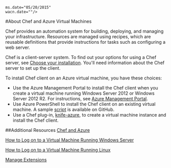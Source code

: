 <!-- deleted in Global -->

<properties title="About Chef and Azure Virtual Machines" pageTitle="About Chef and Azure Virtual Machines" description="Describes installing and configuring Chef on a VM in Azure" metaKeywords="" services="virtual machines" solutions="" documentationCenter="" authors="kathydav" manager="timlt" videoId="" scriptId="" />
<tags 
	ms.service="virtual-machines" 
	
	ms.date="05/20/2015" 
	wacn.date=""/>

#About Chef and Azure Virtual Machines

Chef provides an automation system for building, deploying, and managing your infrastructure. Resources are managed using recipes, which are reusable definitions that provide instructions for tasks such as configuring a web server.   

Chef is a client-server system. To find out your options for using a Chef server, see [Choose your installation](http://www.getchef.com/chef/choose-your-version/). You'll need information about the Chef server to set up the client. 

To install Chef client on an Azure virtual machine, you have these choices:

- Use the Azure Management Portal to install the Chef client when you create a virtual machine running Windows Server 2012 or Windows Server 2012 R2. For instructions, see [Azure Management Portal](https://docs.chef.io/azure_portal.html).
- Use Azure PowerShell to install the Chef client on an existing virtual machine. A sample [script](https://gist.github.com/kaustubh-d/cea1aa75baebd3615609) is available on GitHub.
- Use a Chef plug-in, [knife-azure](http://docs.getchef.com/plugin_knife_azure.html), to create a virtual machine instance and install the Chef client.   


##Additional Resources
[Chef and Azure]

[How to Log on to a Virtual Machine Running Windows Server]

[How to Log on to a Virtual Machine Running Linux]

[Manage Extensions]

<!--Link references-->
[Chef and Azure]: http://www.getchef.com/solutions/azure/
[How to Log on to a Virtual Machine Running Windows Server]: /documentation/articles/virtual-machines-windows-classic-connect-logon/
[How to Log on to a Virtual Machine Running Linux]: /documentation/articles/virtual-machines-linux-classic-log-on/
[Manage Extensions]: https://msdn.microsoft.com/zh-cn/library/dn606311.aspx


